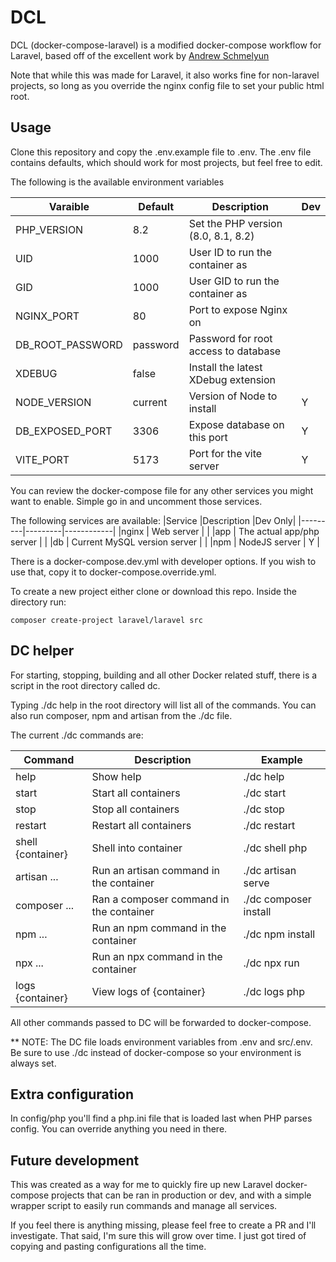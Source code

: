 # DCL
  DCL (docker-compose-laravel) is a modified docker-compose workflow for Laravel, based off of the excellent work by [Andrew Schmelyun](https://github.com/aschmelyun/docker-compose-laravel)

  Note that while this was made for Laravel, it also works fine for non-laravel
  projects, so long as you override the nginx config file to set your
  public html root. 

## Usage

Clone this repository and copy the .env.example file to .env. The .env file contains defaults, which should work for most projects, but feel free to edit.

The following is the available environment variables


|Varaible  |Default  |Description  |Dev  |
|---------|---------|---------|---------|
|PHP_VERSION     |8.2         | Set the PHP version (8.0, 8.1, 8.2)        |         |
|UID     |1000         |User ID to run the container as         |         |
|GID     |1000         |User GID to run the container as         |         |
|NGINX_PORT     |80         |Port to expose Nginx on         |         |
|DB_ROOT_PASSWORD     |password         |Password for root access to database         |         |
|XDEBUG     |false         |Install the latest XDebug extension         |         |
|NODE_VERSION     |current         |Version of Node to install         | Y        |
|DB_EXPOSED_PORT     |3306         |Expose database on this port         |Y         |
|VITE_PORT     |5173         |Port for the vite server         |Y         |


You can review the docker-compose file for any other services you might want to enable. Simple go in and uncomment those services.

The following services are available:
|Service  |Description  |Dev Only|
|---------|---------|------------|
|nginx     | Web server        |            |
|app     |  The actual app/php server       |            |
|db     | Current MySQL version server         |            |
|npm     | NodeJS server        | Y            |



There is a docker-compose.dev.yml with developer options. If you wish to use that, copy it to docker-compose.override.yml.

To create a new project either clone or download this repo. Inside the directory run:

`composer create-project laravel/laravel src`

## DC helper

For starting, stopping, building and all other Docker related stuff, there is a script in the root directory called dc. 

Typing ./dc help in the root directory will list all of the commands. You can also run composer, npm and artisan from the ./dc file.

The current ./dc commands are:


|Command  |Description  |Example  |
|---------|---------|---------|
|help     |  Show help       |./dc help        |
|start    |Start all containers   |./dc start         |
|stop     |Stop all containers         |./dc stop         |
|restart     |Restart all containers         |./dc restart         |
|shell  {container}   |Shell into container        |./dc shell php         |
|artisan ...     |Run an artisan command in the container         |./dc artisan serve         |
|composer ...     |Ran a composer command in the container         |./dc composer install         |
|npm ...     |Run an npm command in the container        |./dc npm install         |
|npx ...     |Run an npx command in the container         |./dc npx run         |
|logs {container}    |View logs of {container}         |./dc logs php         |

All other commands passed to DC will be forwarded to docker-compose.

** NOTE: The DC file loads environment variables from .env and src/.env. Be sure to use ./dc instead of docker-compose so your environment is always set.

## Extra configuration

In config/php you'll find a php.ini file that is loaded last when PHP parses config. You can override anything you need in there. 

## Future development

This was created as a way for me to quickly fire up new Laravel docker-compose projects that can be ran in production or dev, and with a simple wrapper script
to easily run commands and manage all services.

If you feel there is anything missing, please feel free to create a PR and
I'll investigate. That said, I'm sure this will grow over time. I just got
tired of copying and pasting configurations all the time.